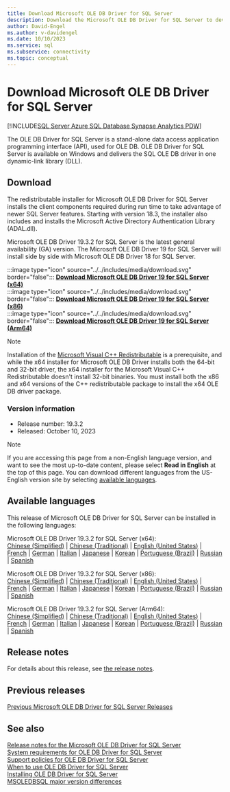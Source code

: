 ```yaml
---
title: Download Microsoft OLE DB Driver for SQL Server
description: Download the Microsoft OLE DB Driver for SQL Server to develop native Windows applications that connect to SQL Server and Azure SQL Database.
author: David-Engel
ms.author: v-davidengel
ms.date: 10/10/2023
ms.service: sql
ms.subservice: connectivity
ms.topic: conceptual
---
```

# Download Microsoft OLE DB Driver for SQL Server

[!INCLUDE[SQL Server Azure SQL Database Synapse Analytics PDW](../../includes/applies-to-version/sql-asdb-asdbmi-asa-pdw.md)]

The OLE DB Driver for SQL Server is a stand-alone data access application programming interface (API), used for OLE DB. OLE DB Driver for SQL Server is available on Windows and delivers the SQL OLE DB driver in one dynamic-link library (DLL).

## Download

The redistributable installer for Microsoft OLE DB Driver for SQL Server installs the client components required during run time to take advantage of newer SQL Server features. Starting with version 18.3, the installer also includes and installs the Microsoft Active Directory Authentication Library (ADAL.dll).

Microsoft OLE DB Driver 19.3.2 for SQL Server is the latest general availability (GA) version. The Microsoft OLE DB Driver 19 for SQL Server will install side by side with Microsoft OLE DB Driver 18 for SQL Server.

:::image type="icon" source="../../includes/media/download.svg" border="false"::: **[Download Microsoft OLE DB Driver 19 for SQL Server (x64)](https://go.microsoft.com/fwlink/?linkid=2248728)**  
:::image type="icon" source="../../includes/media/download.svg" border="false"::: **[Download Microsoft OLE DB Driver 19 for SQL Server (x86)](https://go.microsoft.com/fwlink/?linkid=2249102)**  
:::image type="icon" source="../../includes/media/download.svg" border="false"::: **[Download Microsoft OLE DB Driver 19 for SQL Server (Arm64)](https://go.microsoft.com/fwlink/?linkid=2249103)**  

> [!NOTE]
> Installation of the [Microsoft Visual C++ Redistributable](/cpp/windows/latest-supported-vc-redist) is a prerequisite,
> and while the x64 installer for Microsoft OLE DB Driver installs both the 64-bit and 32-bit driver, the x64 installer for the Microsoft Visual C++ Redistributable
> doesn't install 32-bit binaries. You must install both the x86 and x64 versions of the C++ redistributable package to install the x64 OLE DB driver package.

### Version information

- Release number: 19.3.2
- Released: October 10, 2023

> [!Note]
> If you are accessing this page from a non-English language version, and want to see the most up-to-date content, please select **Read in English** at the top of this page. You can download different languages from the US-English version site by selecting [available languages](#available-languages).

## Available languages

This release of Microsoft OLE DB Driver for SQL Server can be installed in the following languages:

Microsoft OLE DB Driver 19.3.2 for SQL Server (x64):  
[Chinese (Simplified)](https://go.microsoft.com/fwlink/?linkid=2248728&clcid=0x804) | [Chinese (Traditional)](https://go.microsoft.com/fwlink/?linkid=2248728&clcid=0x404) | [English (United States)](https://go.microsoft.com/fwlink/?linkid=2248728&clcid=0x409) | [French](https://go.microsoft.com/fwlink/?linkid=2248728&clcid=0x40c) | [German](https://go.microsoft.com/fwlink/?linkid=2248728&clcid=0x407) | [Italian](https://go.microsoft.com/fwlink/?linkid=2248728&clcid=0x410) | [Japanese](https://go.microsoft.com/fwlink/?linkid=2248728&clcid=0x411) | [Korean](https://go.microsoft.com/fwlink/?linkid=2248728&clcid=0x412) | [Portuguese (Brazil)](https://go.microsoft.com/fwlink/?linkid=2248728&clcid=0x416) | [Russian](https://go.microsoft.com/fwlink/?linkid=2248728&clcid=0x419) | [Spanish](https://go.microsoft.com/fwlink/?linkid=2248728&clcid=0x40a)

Microsoft OLE DB Driver 19.3.2 for SQL Server (x86):  
[Chinese (Simplified)](https://go.microsoft.com/fwlink/?linkid=2249102&clcid=0x804) | [Chinese (Traditional)](https://go.microsoft.com/fwlink/?linkid=2249102&clcid=0x404) | [English (United States)](https://go.microsoft.com/fwlink/?linkid=2249102&clcid=0x409) | [French](https://go.microsoft.com/fwlink/?linkid=2249102&clcid=0x40c) | [German](https://go.microsoft.com/fwlink/?linkid=2249102&clcid=0x407) | [Italian](https://go.microsoft.com/fwlink/?linkid=2249102&clcid=0x410) | [Japanese](https://go.microsoft.com/fwlink/?linkid=2249102&clcid=0x411) | [Korean](https://go.microsoft.com/fwlink/?linkid=2249102&clcid=0x412) | [Portuguese (Brazil)](https://go.microsoft.com/fwlink/?linkid=2249102&clcid=0x416) | [Russian](https://go.microsoft.com/fwlink/?linkid=2249102&clcid=0x419) | [Spanish](https://go.microsoft.com/fwlink/?linkid=2249102&clcid=0x40a)

Microsoft OLE DB Driver 19.3.2 for SQL Server (Arm64):  
[Chinese (Simplified)](https://go.microsoft.com/fwlink/?linkid=2249103&clcid=0x804) | [Chinese (Traditional)](https://go.microsoft.com/fwlink/?linkid=2249103&clcid=0x404) | [English (United States)](https://go.microsoft.com/fwlink/?linkid=2249103&clcid=0x409) | [French](https://go.microsoft.com/fwlink/?linkid=2249103&clcid=0x40c) | [German](https://go.microsoft.com/fwlink/?linkid=2249103&clcid=0x407) | [Italian](https://go.microsoft.com/fwlink/?linkid=2249103&clcid=0x410) | [Japanese](https://go.microsoft.com/fwlink/?linkid=2249103&clcid=0x411) | [Korean](https://go.microsoft.com/fwlink/?linkid=2249103&clcid=0x412) | [Portuguese (Brazil)](https://go.microsoft.com/fwlink/?linkid=2249103&clcid=0x416) | [Russian](https://go.microsoft.com/fwlink/?linkid=2249103&clcid=0x419) | [Spanish](https://go.microsoft.com/fwlink/?linkid=2249103&clcid=0x40a)

## Release notes

For details about this release, see [the release notes](release-notes-for-oledb-driver-for-sql-server.md).

## Previous releases

[Previous Microsoft OLE DB Driver for SQL Server Releases](release-notes-for-oledb-driver-for-sql-server.md#previous-releases)

## See also

[Release notes for the Microsoft OLE DB Driver for SQL Server](release-notes-for-oledb-driver-for-sql-server.md)  
[System requirements for OLE DB Driver for SQL Server](system-requirements-for-oledb-driver-for-sql-server.md)  
[Support policies for OLE DB Driver for SQL Server](applications\support-policies-for-oledb-driver-for-sql-server.md)  
[When to use OLE DB Driver for SQL Server](when-to-use-oledb-driver-for-sql-server.md)  
[Installing OLE DB Driver for SQL Server](applications/installing-oledb-driver-for-sql-server.md)  
[MSOLEDBSQL major version differences](major-version-differences.md)  
  

